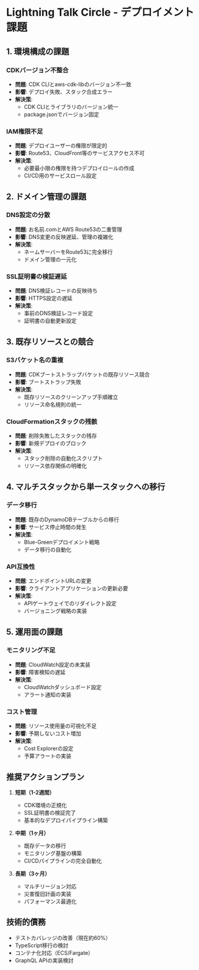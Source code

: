 # Lightning Talk Circle - デプロイメント課題

## 1. 環境構成の課題

### CDKバージョン不整合

- **問題**: CDK CLIとaws-cdk-libのバージョン不一致
- **影響**: デプロイ失敗、スタック合成エラー
- **解決策**:
  - CDK CLIとライブラリのバージョン統一
  - package.jsonでバージョン固定

### IAM権限不足

- **問題**: デプロイユーザーの権限が限定的
- **影響**: Route53、CloudFront等のサービスアクセス不可
- **解決策**:
  - 必要最小限の権限を持つデプロイロールの作成
  - CI/CD用のサービスロール設定

## 2. ドメイン管理の課題

### DNS設定の分散

- **問題**: お名前.comとAWS Route53の二重管理
- **影響**: DNS変更の反映遅延、管理の複雑化
- **解決策**:
  - ネームサーバーをRoute53に完全移行
  - ドメイン管理の一元化

### SSL証明書の検証遅延

- **問題**: DNS検証レコードの反映待ち
- **影響**: HTTPS設定の遅延
- **解決策**:
  - 事前のDNS検証レコード設定
  - 証明書の自動更新設定

## 3. 既存リソースとの競合

### S3バケット名の重複

- **問題**: CDKブートストラップバケットの既存リソース競合
- **影響**: ブートストラップ失敗
- **解決策**:
  - 既存リソースのクリーンアップ手順確立
  - リソース命名規則の統一

### CloudFormationスタックの残骸

- **問題**: 削除失敗したスタックの残存
- **影響**: 新規デプロイのブロック
- **解決策**:
  - スタック削除の自動化スクリプト
  - リソース依存関係の明確化

## 4. マルチスタックから単一スタックへの移行

### データ移行

- **問題**: 既存のDynamoDBテーブルからの移行
- **影響**: サービス停止時間の発生
- **解決策**:
  - Blue-Greenデプロイメント戦略
  - データ移行の自動化

### API互換性

- **問題**: エンドポイントURLの変更
- **影響**: クライアントアプリケーションの更新必要
- **解決策**:
  - APIゲートウェイでのリダイレクト設定
  - バージョニング戦略の実装

## 5. 運用面の課題

### モニタリング不足

- **問題**: CloudWatch設定の未実装
- **影響**: 障害検知の遅延
- **解決策**:
  - CloudWatchダッシュボード設定
  - アラート通知の実装

### コスト管理

- **問題**: リソース使用量の可視化不足
- **影響**: 予期しないコスト増加
- **解決策**:
  - Cost Explorerの設定
  - 予算アラートの実装

## 推奨アクションプラン

1. **短期（1-2週間）**
   - CDK環境の正規化
   - SSL証明書の検証完了
   - 基本的なデプロイパイプライン構築

2. **中期（1ヶ月）**
   - 既存データの移行
   - モニタリング基盤の構築
   - CI/CDパイプラインの完全自動化

3. **長期（3ヶ月）**
   - マルチリージョン対応
   - 災害復旧計画の実装
   - パフォーマンス最適化

## 技術的債務

- テストカバレッジの改善（現在約60%）
- TypeScript移行の検討
- コンテナ化対応（ECS/Fargate）
- GraphQL APIの実装検討

